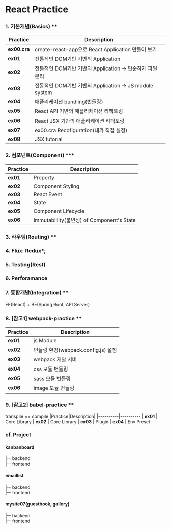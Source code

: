 # React Practice
### 1. 기본개념(Basics) **
|Practice|Description|
|---|---|
|**ex00.cra**|create-react-app으로 React Application 만들어 보기|
|**ex01**|전통적인 DOM기반 기반의 Application|
|**ex02**|전통적인 DOM기반 기반의 Application -> 단순하게 파일 분리
|**ex03**|전통적인 DOM기반 기반의 Application -> JS module system
|**ex04**|애플리케이션 bundling(번들링)
|**ex05**|React API 기반의 애플리케이션 리팩토링
|**ex06**|React JSX 기반의 애플리케이션 리팩토링
|**ex07**|ex00.cra Recofiguration(내가 직접 설정)
|**ex08**|JSX tutorial

### 2. 컴포넌트(Component) ***

|Practice|Description|
|---|---|
|**ex01**|Property
|**ex02**|Component Styling
|**ex03**|React Event
|**ex04**|State
|**ex05**|Component Lifecycle
|**ex06**|Immutabillity(불변성) of Component's State
### 3. 라우팅(Routing) **
<!-- 
|예제|설명|
|---|---|
|**ex01**|
|**ex02**|
|**ex03**|
|**ex04**|
|**ex05**|
|**ex06**|
|**ex07**| -->
### 4. Flux: Redux*;

### 5. Testing(Rest)
### 6. Perforamance
### 7. 통합개발(Integration) **
FE(React) + BE(Spring Boot, API Server)
### 8. [참고1] webpack-practice **
|Practice|Description|
|----------|----------
| **ex01** | js Module
| **ex02** | 번들링 환경(webpack.config.js) 설정
| **ex03** | webpack 개발 서버
| **ex04** | css 모듈 번들링
| **ex05** | sass 모듈 번들링
| **ex06** | image 모듈 번들링

### 9. [참고2] babel-practice **
transpile == compile
|Practice|Description|
|----------|----------
| **ex01** | Core Library
| **ex02** | Core Library
| **ex03** | Plugin
| **ex04** | Env Preset


### cf. Project
#### kanbanboard   
   |-- backend   
   |-- frontend

#### emaillist   
   |-- backend   
   |-- frontend 

#### mysite07(guestbook, gallery)   
   |-- backend   
   |-- frontend